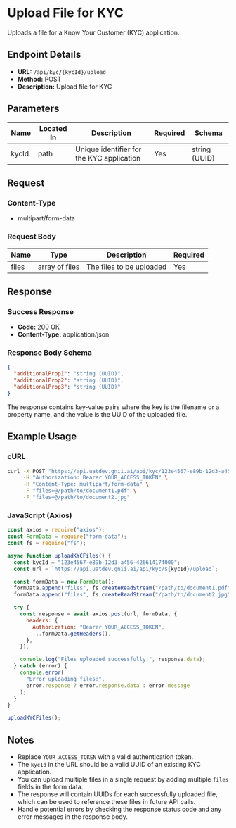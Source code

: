 # Upload File for KYC

Uploads a file for a Know Your Customer (KYC) application.

## Endpoint Details

- **URL:** `/api/kyc/{kycId}/upload`
- **Method:** POST
- **Description:** Upload file for KYC

## Parameters

| Name  | Located In | Description                               | Required | Schema        |
| ----- | ---------- | ----------------------------------------- | -------- | ------------- |
| kycId | path       | Unique identifier for the KYC application | Yes      | string (UUID) |

## Request

### Content-Type

- multipart/form-data

### Request Body

| Name  | Type           | Description              | Required |
| ----- | -------------- | ------------------------ | -------- |
| files | array of files | The files to be uploaded | Yes      |

## Response

### Success Response

- **Code:** 200 OK
- **Content-Type:** application/json

### Response Body Schema

```json
{
  "additionalProp1": "string (UUID)",
  "additionalProp2": "string (UUID)",
  "additionalProp3": "string (UUID)"
}
```

The response contains key-value pairs where the key is the filename or a property name, and the value is the UUID of the uploaded file.

## Example Usage

### cURL

```bash
curl -X POST "https://api.uatdev.gnii.ai/api/kyc/123e4567-e89b-12d3-a456-426614174000/upload" \
     -H "Authorization: Bearer YOUR_ACCESS_TOKEN" \
     -H "Content-Type: multipart/form-data" \
     -F "files=@/path/to/document1.pdf" \
     -F "files=@/path/to/document2.jpg"
```

### JavaScript (Axios)

```javascript
const axios = require("axios");
const FormData = require("form-data");
const fs = require("fs");

async function uploadKYCFiles() {
  const kycId = "123e4567-e89b-12d3-a456-426614174000";
  const url = `https://api.uatdev.gnii.ai/api/kyc/${kycId}/upload`;

  const formData = new FormData();
  formData.append("files", fs.createReadStream("/path/to/document1.pdf"));
  formData.append("files", fs.createReadStream("/path/to/document2.jpg"));

  try {
    const response = await axios.post(url, formData, {
      headers: {
        Authorization: "Bearer YOUR_ACCESS_TOKEN",
        ...formData.getHeaders(),
      },
    });

    console.log("Files uploaded successfully:", response.data);
  } catch (error) {
    console.error(
      "Error uploading files:",
      error.response ? error.response.data : error.message
    );
  }
}

uploadKYCFiles();
```

## Notes

- Replace `YOUR_ACCESS_TOKEN` with a valid authentication token.
- The `kycId` in the URL should be a valid UUID of an existing KYC application.
- You can upload multiple files in a single request by adding multiple `files` fields in the form data.
- The response will contain UUIDs for each successfully uploaded file, which can be used to reference these files in future API calls.
- Handle potential errors by checking the response status code and any error messages in the response body.
